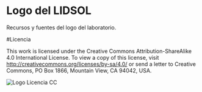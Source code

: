 # Logo del LIDSOL

Recursos y fuentes del logo del laboratorio.

#Licencia

This work is licensed under the Creative Commons Attribution-ShareAlike 4.0 International License. To view a copy of this license, visit http://creativecommons.org/licenses/by-sa/4.0/ or send a letter to Creative Commons, PO Box 1866, Mountain View, CA 94042, USA.

![Logo Licencia CC](https://i.creativecommons.org/l/by-sa/4.0/88x31.png)
